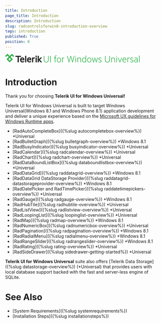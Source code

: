 ```yaml
---
title: Introduction
page_title: Introduction
description: Introduction
slug: radcontrolsforwin8-introduction-overview
tags: introduction
published: True
position: 0
---
```


![Rad Controls-Introduction-Overview](images/Introduction/RadControls-Introduction-Overview.png)

# Introduction

Thank you for choosing **Telerik UI for Windows Universal!**

Telerik UI for Windows Universal is built to target Windows Universal(Windows 8.1 and Windows Phone 8.1) application development and deliver a unique experience based on the [Microsoft UX guidelines for Windows Runtime apps](http://msdn.microsoft.com/en-us/library/windows/apps/hh465424.aspx).  

* [RadAutoCompleteBox]({%slug autocompletebox-overview%}) *Universal
* [RadBulletGraph]({%slug bulletgraph-overview%}) *Windows 8.1
* [RadBusyIndicator]({%slug busyindicator-overview%}) *Universal
* [RadCalendar]({%slug radcalendar-overview%}) *Universal
* [RadChart]({%slug radchart-overview%}) *Universal
* [RadDataBoundListBox]({%slug databoundlistbox-overview%}) *Universal
* [RadDataGrid]({%slug raddatagrid-overview%}) *Windows 8.1
* [RadDataGrid DataStorage Provider]({%slug raddatagrid-datastorageprovider-overview%}) *Windows 8.1
* [RadDatePicker and RadTimePicker]({%slug raddatetimepickers-overview%}) *Universal
* [RadGauge]({%slug radgauge-overview%}) *Windows 8.1
* [RadHubTile]({%slug radhubtile-overview%}) *Universal
* [RadListView]({%slug radlistview-overview%}) *Universal
* [RadLoopingList]({%slug loopinglist-overview%}) *Universal
* [RadMap]({%slug radmap-overview%}) *Windows 8.1
* [RadNumericBox]({%slug radnumericbox-overview%}) *Universal
* [RadPagination]({%slug radpagination-overview%}) *Windows 8.1
* [RadRadialMenu]({%slug radialmenu-overview%}) *Windows 8.1
* [RadRangeSlider]({%slug radrangeslider-overview%}) *Windows 8.1
* [RadRating]({%slug rating-overview%}) *Universal
* [RadSideDrawer]({%slug sidedrawer-getting-started%}) *Universal
            
**Telerik UI for Windows Universal** suite also offers [Telerik Data Storage]({%slug datastorage-overview%}) (*Universal) that provides users with local database support backed with the fast and server-less engine of SQLite.
        
# See Also

 * [System Requirements]({%slug systemrequirements%})
 * [Installation Steps]({%slug installationsteps%})
